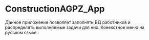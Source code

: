 # ConstructionAGPZ_App
Данное приложение позволяет заполнять БД работников и распределять выполняемые задачи для них.
Конекстное меню на русском языке.
